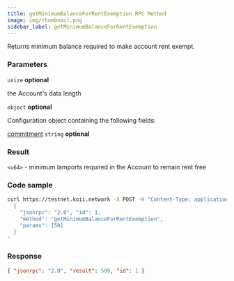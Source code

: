 ```yaml
---
title: getMinimumBalanceForRentExemption RPC Method
image: img/thumbnail.png
sidebar_label: getMinimumBalanceForRentExemption
---
```



Returns minimum balance required to make account rent exempt.

### Parameters

`usize` **optional**

the Account's data length

`object` **optional**

Configuration object containing the following fields:

[commitment](/develop/rpcapi/intro#configuring-state-commitment) `string` **optional**

### Result

`<u64>` - minimum lamports required in the Account to remain rent free

### Code sample

```bash
curl https://testnet.koii.network -X POST -H "Content-Type: application/json" -d '
  {
    "jsonrpc": "2.0", "id": 1,
    "method": "getMinimumBalanceForRentExemption",
    "params": [50]
  }
'
```


### Response

```json
{ "jsonrpc": "2.0", "result": 500, "id": 1 }
```
